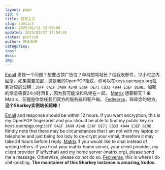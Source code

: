 ```yaml
---
layout: page
cid: 8
title: 联系方式
slug: contact
date: 2025/02/11 12:50:00
updated: 2025/02/27 17:54:42
status: publish
author: 神木友希
categories: 
tags: 
desc: 
img: 
---
```



[Email](mailto:yuki@obsp.de) 发现一个问题？想要占领广告位？单纯想骂站长？给我发邮件，12小时之内回复。如果需要加密，这是我的OpenPGP指纹，你可以在keys.openpgp.org找到对应的公钥：`38FF 0A1F 3A89 A24D EC6F DE71 CB33 4844 E3EF BE9B`。加密的信息需要24小时回复，因为我可能没和私钥在一起。
[Matrix](https://matrix.to/#/@pinkalligator:matrix.org) 想要聊天？来Matrix，前提是你信任我们双方的服务器和客户端。
[Fediverse](https://stelpolva.moe/@p)，碎碎念的地方。**这个Sharkey实例站长超棒！**

[Email](mailto:yuki@obsp.de) and response should be within 12 hours. If you want encryption, this is my OpenPGP fingerprint and you should be able to find my public key on keys.openpgp.org:`38FF 0A1F 3A89 A24D EC6F DE71 CB33 4844 E3EF BE9B`. Kindly note that there may be circumstances that I am not with my laptop or telephone and just being too lazy to de-crypt your email, therefore it may take 24 hours before I reply.
[Matrix](https://matrix.to/#/@pinkalligator:matrix.org) if you would like to chat instead of writing letters. If you trust your matrix home server, your client provider, my client provider (Fluffychat) and my home server (matrix.org), please send me a message. Otherwise, please do not do so.
[Fediverse](https://stelpolva.moe/@p), this is where I do shit-posting. **The maintainer of this Sharkey instance is amazing, kudos.**
